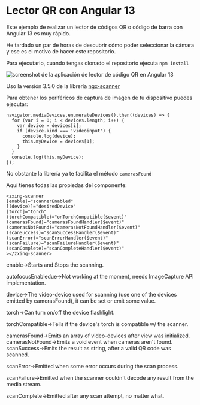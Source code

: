 # Lector QR con Angular 13

Este ejemplo de realizar un lector de códigos QR o código de barra con Angular 13 es muy rápido.

He tardado un par de horas de descubrir cómo poder seleccionar la cámara y ese es el motivo de hacer este repositorio.

Para ejecutarlo, cuando tengas clonado el repositorio ejecuta ``npm install``

![screenshot de la aplicación de lector de código QR en Angular 13](https://github.com/fjmduran/qr-reader/blob/master/src/assets/img.jpg?raw=true)

Uso la versión 3.5.0 de la librería [ngx-scanner](https://github.com/zxing-js/ngx-scanner)

Para obtener los periféricos de captura de imagen de tu dispositivo puedes ejecutar:

    navigator.mediaDevices.enumerateDevices().then((devices) => {
      for (var i = 0; i < devices.length; i++) {
        var device = devices[i];
        if (device.kind === 'videoinput') {
          console.log(device);
          this.myDevice = devices[1];          
        }
      }
      console.log(this.myDevice);
    });

No obstante la librería ya te facilita el método ``camerasFound``

Aquí tienes todas las propiedas del componente:

    <zxing-scanner
    [enable]="scannerEnabled" 
    [(device)]="desiredDevice"
    [torch]="torch"
    (torchCompatible)="onTorchCompatible($event)"
    (camerasFound)="camerasFoundHandler($event)"
    (camerasNotFound)="camerasNotFoundHandler($event)"
    (scanSuccess)="scanSuccessHandler($event)"
    (scanError)="scanErrorHandler($event)"
    (scanFailure)="scanFailureHandler($event)"
    (scanComplete)="scanCompleteHandler($event)"
    ></zxing-scanner>


enable->Starts and Stops the scanning.

autofocusEnabledue->Not working at the moment, needs ImageCapture API implementation.

device->The video-device used for scanning (use one of the devices emitted by camerasFound), it can be set or emit some value.

torch->Can turn on/off the device flashlight.

torchCompatible->Tells if the device's torch is compatible w/ the scanner.

camerasFound->Emits an array of video-devices after view was initialized.
camerasNotFound->Emits a void event when cameras aren't found.
scanSuccess->Emits the result as string, after a valid QR code was scanned.

scanError->Emitted when some error occurs during the scan process.

scanFailure->Emitted when the scanner couldn't decode any result from the media stream.

scanComplete->Emitted after any scan attempt, no matter what.

